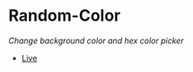 # Random-Color

*Change background color and hex color picker*
- [Live](https://phunlh2001.github.io/Random-Color/)
